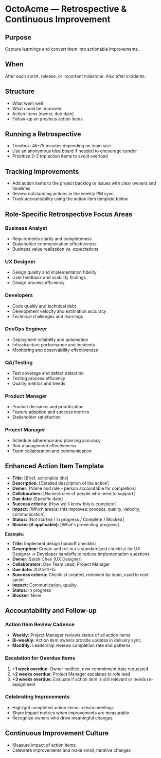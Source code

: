 # OctoAcme — Retrospective & Continuous Improvement

## Purpose
Capture learnings and convert them into actionable improvements.

## When
After each sprint, release, or important milestone. Also after incidents.

## Structure
- What went well
- What could be improved
- Action items (owner, due date)
- Follow-up on previous action items

## Running a Retrospective
- Timebox: 45–75 minutes depending on team size
- Use an anonymous idea board if needed to encourage candor
- Prioritize 2–3 top action items to avoid overload

## Tracking Improvements
- Add action items to the project backlog or issues with clear owners and timelines
- Review outstanding actions in the weekly PM sync
- Track accountability using the action item template below

## Role-Specific Retrospective Focus Areas

### Business Analyst
- Requirements clarity and completeness
- Stakeholder communication effectiveness
- Business value realization vs. expectations

### UX Designer
- Design quality and implementation fidelity
- User feedback and usability findings
- Design process efficiency

### Developers
- Code quality and technical debt
- Development velocity and estimation accuracy
- Technical challenges and learnings

### DevOps Engineer
- Deployment reliability and automation
- Infrastructure performance and incidents
- Monitoring and observability effectiveness

### QA/Testing
- Test coverage and defect detection
- Testing process efficiency
- Quality metrics and trends

### Product Manager
- Product decisions and prioritization
- Feature adoption and success metrics
- Stakeholder satisfaction

### Project Manager
- Schedule adherence and planning accuracy
- Risk management effectiveness
- Team collaboration and communication

## Enhanced Action Item Template
- **Title:** [Brief, actionable title]
- **Description:** [Detailed description of the action]
- **Owner:** [Name and role - person accountable for completion]
- **Collaborators:** [Names/roles of people who need to support]
- **Due date:** [Specific date]
- **Success criteria:** [How we'll know this is complete]
- **Impact:** [Which area(s) this improves: process, quality, velocity, communication]
- **Status:** [Not started / In progress / Complete / Blocked]
- **Blocker (if applicable):** [What's preventing progress]

**Example:**
- **Title:** Implement design handoff checklist
- **Description:** Create and roll out a standardized checklist for UX Designer → Developer handoffs to reduce implementation questions
- **Owner:** Sarah Chen (UX Designer)
- **Collaborators:** Dev Team Lead, Project Manager
- **Due date:** 2024-11-15
- **Success criteria:** Checklist created, reviewed by team, used in next sprint
- **Impact:** Communication, quality
- **Status:** In progress
- **Blocker:** None

## Accountability and Follow-up

### Action Item Review Cadence
- **Weekly:** Project Manager reviews status of all action items
- **Bi-weekly:** Action item owners provide updates in delivery sync
- **Monthly:** Leadership reviews completion rate and patterns

### Escalation for Overdue Items
1. **+1 week overdue:** Owner notified, new commitment date requested
2. **+2 weeks overdue:** Project Manager escalates to role lead
3. **+3 weeks overdue:** Evaluate if action item is still relevant or needs re-assignment

### Celebrating Improvements
- Highlight completed action items in team meetings
- Share impact metrics when improvements are measurable
- Recognize owners who drive meaningful changes

## Continuous Improvement Culture
- Measure impact of action items
- Celebrate improvements and make small, iterative changes
